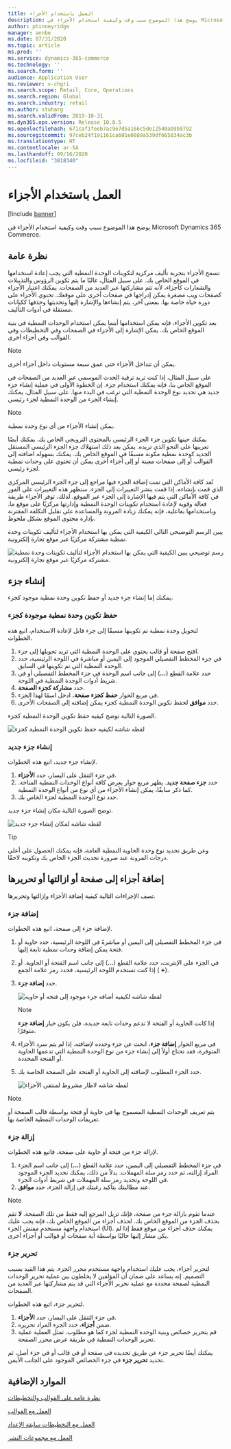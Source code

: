 ```yaml
---
title: العمل باستخدام الأجزاء
description: يوضح هذا الموضوع سبب وقت وكيفية استخدام الأجزاء في Microsoft Dynamics 365 Commerce.
author: phinneyridge
manager: annbe
ms.date: 07/31/2020
ms.topic: article
ms.prod: ''
ms.service: dynamics-365-commerce
ms.technology: ''
ms.search.form: ''
audience: Application User
ms.reviewer: v-chgri
ms.search.scope: Retail, Core, Operations
ms.search.region: Global
ms.search.industry: retail
ms.author: stuharg
ms.search.validFrom: 2019-10-31
ms.dyn365.ops.version: Release 10.0.5
ms.openlocfilehash: 671caf1feeb7ac9e7d5a166c5de12540ab9b9792
ms.sourcegitcommit: 97ceb24f191161ca601e0889a539df665834ac3b
ms.translationtype: HT
ms.contentlocale: ar-SA
ms.lasthandoff: 09/16/2020
ms.locfileid: "3818340"
---
```

# <a name="work-with-fragments"></a>العمل باستخدام الأجزاء 

[!include [banner](includes/banner.md)]

يوضح هذا الموضوع سبب وقت وكيفية استخدام الأجزاء في Microsoft Dynamics 365 Commerce.

## <a name="overview"></a>نظرة عامة

تسمح الأجزاء بتجربة تأليف مركزية لتكوينات الوحدة النمطية التي يجب إعادة استخدامها في الموقع الخاص بك. على سبيل المثال، غالبًا ما يتم تكوين الرؤوس والتذييلات والشعارات كأجزاء، لأنه تتم مشاركتها عبر العديد من الصفحات. يمكنك اعتبار الأجزاء كصفحات ويب مصغرة يمكن إدراجها في صفحات أخرى على موقعك. تحتوي الأجزاء على دورة حياة خاصة بها. بمعنى آخر، يتم إنشاءها والإشارة إليها وتحديثها وحذفها ككيانات مستقلة في أدوات التأليف.

بعد تكوين الأجزاء، فإنه يمكن استخدامها أينما يمكن استخدام الوحدات النمطية في بنية الموقع الخاص بك. يمكن الإشارة إلى الأجزاء في الصفحات وفي التخطيطات وفي القوالب وفي أجزاء أخرى.

> [!NOTE]
> يمكن أن تتداخل الأجزاء حتى عمق سبعة مستويات داخل أجزاء أخرى.

على سبيل المثال، إذا كنت تريد ترقية الحدث الموسمي عبر العديد من الصفحات في الموقع الخاص بنا، فإنه يمكنك استخدام جزء. إن الخطوة الأولى في عملية إنشاء جزء جديد هي تحديد نوع الوحدة النمطية التي ترغب في البدء منها. على سبيل المثال، يمكنك إنشاء الجزء من الوحدة النمطية لجزء رئيسي.

> [!NOTE]
> يمكن إنشاء الأجزاء من أي نوع وحدة نمطية.

يمكنك حينها تكوين جزء الجزء الرئيسي بالمحتوى الترويجي الخاص بك. يمكنك أيضًا تعريبها على النحو الذي تريده. يمكن بعد ذلك استهلاك جزء الجزء الرئيسي المستقل الجديد كوحدة نمطية مكونة مسبقًا في الموقع الخاص بك. يمكنك بسهوله اضافته إلى القوالب أو إلى صفحات معينة أو إلى أجزاء أخرى يمكن أن تحتوي على وحدات نمطية لجزء رئيسي.

تُعد كافة الأماكن التي تمت إضافة الجزء فيها مراجع إلى جزء الجزء الرئيسي المركزي الذي قمت بإنشاءه. إذا قمت بنشر التغييرات إلى الجزء، ستظهر هذه التغييرات على الفور في كافة الأماكن التي يتم فيها الإشارة إلى الجزء عبر الموقع. لذلك، توفر الأجزاء طريقة فعالة وقوية لإعادة استخدام تكوينات الوحدة النمطية وإدارتها مركزيًا على موقع ما. وباستخدامها بفاعلية، فإنه يمكنك زيادة المرونة والمساعدة على تقليل التكلفة المقترنة بإدارة محتوى الموقع بشكل ملحوظ.

يبين الرسم التوضيحي التالي الكيفية التي يمكن بها استخدام الأجزاء لتأليف تكوينات وحدة نمطية مشتركة مركزيًا عبر موقع تجارة إلكترونية.

![رسم توضيحي يبين الكيفية التي يمكن بها استخدام الأجزاء لتأليف تكوينات وحدة نمطية مشتركة مركزيًا عبر موقع تجارة إلكترونية.](./media/fragment-figure1.png)

## <a name="create-a-fragment"></a>إنشاء جزء

يمكنك إما إنشاء جزء جديد أو حفظ تكوين وحدة نمطية موجود كجزء.

### <a name="save-an-existing-module-configuration-as-a-fragment"></a>حفظ تكوين وحدة نمطية موجودة كجزء

لتحويل وحدة نمطية تم تكوينها مسبقًا إلى جزء قابل لإعادة الاستخدام، اتبع هذه الخطوات.

1. افتح صفحة أو قالب يحتوي على الوحدة النمطية التي تريد تحويلها إلى جزء.
1. في جزء المخطط التفصيلي الموجود إلى اليمين أو مباشرة في اللوحة الرئيسية، حدد الوحدة النمطية التي تم تكوينها في السابق.
1. حدد علامة القطع (**...**) إلى جانب اسم الوحدة في جزء المخطط التفصيلي أو في شريط أدوات الوحدة النمطية في اللوحة. 
1. حدد **مشاركة كجزء الصفحة**. 
1. في مربع الحوار **حفظ كجزء صفحة**، ادخل اسمًا لهذا الجزء.
1. حدد **موافق** لحفظ تكوين الوحدة النمطية كجزء يمكن إضافته إلى الصفحات الأخرى.

الصورة التالية توضح كيفيه حفظ تكوين الوحدة النمطية كجزء.

![لقطه شاشه لكيفيه حفظ تكوين الوحدة النمطية كجزء](./media/save-as-fragment.png)

### <a name="create-a-new-fragment"></a>إنشاء جزء جديد

لإنشاء جزء جديد، اتبع هذه الخطوات.

1. في جزء التنقل على اليسار، حدد **الأجزاء**.
1. حدد **جزء صفحة جديد**. يظهر مربع حوار يعرض كافة أنواع الوحدات النمطية المتاحة. كما ذكر سابقًا، يمكن إنشاء الأجزاء من أي نوع من أنواع الوحدة النمطية.
1. حدد نوع الوحدة النمطية لجزء الخاص بك.

توضح الصورة التالية مكان إنشاء جزء جديد.

![لقطه شاشه لمكان إنشاء جزء جديد](./media/fragment-nav-menu.png)

> [!TIP]
> وعن طريق تحديد نوع وحدة الحاوية النمطية العامة، فإنه يمكنك الحصول على أعلى درجات المرونة عند ضرورة تحديث الجزء الخاص بك وتكوينه لاحقًا.

## <a name="add-remove-or-edit-fragments-on-a-page"></a>إضافة أجزاء إلى صفحة أو ازالتها أو تحريرها

تصف الإجراءات التالية كيفية إضافة الأجزاء وإزالتها وتحريرها.

### <a name="add-a-fragment"></a>إضافة جزء

لإضافة جزء إلى صفحة، اتبع هذه الخطوات.

1. في جزء المخطط التفصيلي إلى اليمين أو مباشرةً في اللوحة الرئيسية، حدد حاوية أو فتحة يمكن إضافة وحدات نمطية تابعة إليها.
1. في الجزء على الإنترنت، حدد علامة القطع (**...**) إلى جانب اسم الفتحة أو الحاوية.  أو إذا كنت تستخدم اللوحة الرئيسية، فحدد رمز علامة الجمع ( **+**).  
1. حدد **إضافة جزء**.

    ![لقطه شاشه لكيفيه أضافه جزء موجود إلى فتحه أو حاويه](./media/add-fragment.png)
 
    > [!NOTE]
    > إذا كانت الحاوية أو الفتحة لا تدعم وحدات تابعة جديدة، فلن يكون خيار **إضافة جزء** متوفرًا.
    
1. في مربع الحوار **إضافة جزء**، ابحث عن جزء وحدده لإضافته. إذا لم يتم سرد الأجزاء المتوفرة، فقد تحتاج أولاً إلى إنشاء جزء من نوع الوحدة النمطية التي تدعمها الحاوية أو الفتحة المحددة.
1. حدد الجزء المطلوب لإضافته إلى الحاوية أو الفتحة على الصفحة الخاصة بك.

    ![لقطه شاشه لاطار مشروط لمنتقي الأجزاء](./media/fragment-picker.png)

> [!NOTE]
> يتم تعريف الوحدات النمطية المسموح بها في حاوية أو فتحة بواسطة قالب الصفحة أو تعريفات الوحدات النمطية الخاصة بها.

### <a name="remove-a-fragment"></a>إزالة جزء

لإزالة جزء من فتحة أو حاوية على صفحة، فاتبع هذه الخطوات.

1. في جزء المخطط التفصيلي إلى اليمين، حدد علامة القطع (**...**) إلى جانب اسم الجزء المراد إزالته، ثم حدد رمز سلة المهملات.  بدلاً من ذلك، يمكنك تحديد الجزء الموجود في اللوحة وتحديد رمز سلة المهملات في شريط أدوات الجزء.
1. عند مطالبتك بتأكيد رغبتك في إزالة الجزء، حدد **موافق**.

> [!NOTE]
> عندما تقوم بازالة جزء من صفحة، فإنك تزيل المرجع إليه فقط من تلك الصفحة. **لا** تقم بحذف الجزء من الموقع الخاص بك. لحذف أجزاء من الموقع الخاص بك، فإنه يجب عليك استخدام واجهة مستخدم مفتش الجزء (UI). يمكنك حذف أجزاء من موقع فقط إذا لم يكن مشار إليها حاليًا بواسطة أية صفحات أو قوالب أو أجزاء أخرى.

### <a name="edit-a-fragment"></a>تحرير جزء

لتحرير أجزاء، يجب عليك استخدام واجهة مستخدم محرر الجزء. يتم هذا القيد بسبب التصميم. إنه يساعد على ضمان أن المؤلفين لا يخلطون بين عملية تحرير الوحدات النمطية لصفحة محددة مع عملية تحرير الأجزاء التي قد يتم مشاركتها عبر العديد من الصفحات.

لتحرير جزء، اتبع هذه الخطوات.

1. في جزء التنقل على اليسار، حدد **الأجزاء**.
1. ضمن **أجزاء**، حدد الجزء المراد تحريره.
1. قم بتحرير خصائص وبنية الوحدة النمطية لجزء كما هو مطلوب. تمثل العملية عملية تحرير الوحدات النمطية في طريقة عرض محرر الصفحة.

يمكنك أيضًا تحرير جزء عن طريق تحديده في صفحة أو في قالب أو في جزء أصل، ثم تحديد **تحرير جزء** في جزء الخصائص الموجود على الجانب الأيمن.

## <a name="additional-resources"></a>الموارد الإضافية

[نظرة عامة على القوالب والتخطيطات](templates-layouts-overview.md)

[العمل مع القوالب](work-with-templates.md)

[العمل مع التخطيطات سابقة الإعداد](work-with-layouts.md)

[العمل مع مجموعات النشر](publish-groups.md)

